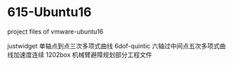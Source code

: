 # 615-Ubuntu16

project files of vmware-ubuntu16

justwidget 单轴点到点三次多项式曲线
6dof-quintic   六轴过中间点五次多项式曲线加速度连续
1202box    机械臂避障规划部分工程文件
